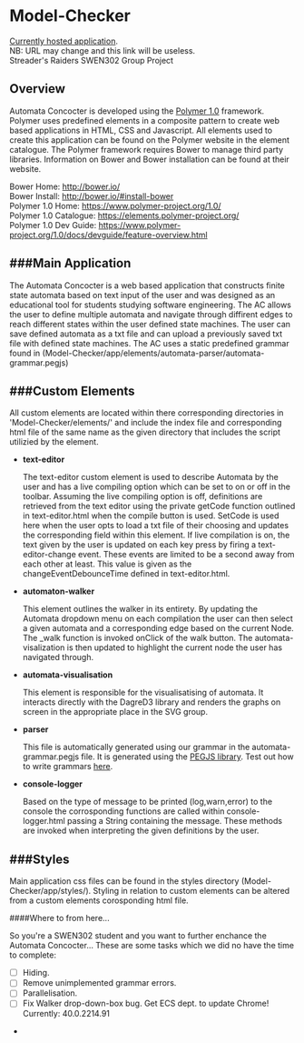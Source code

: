 # Model-Checker
[Currently hosted application](http://modelchecker-swen302.herokuapp.com/).    
NB: URL may change and this link will be useless.   
Streader's Raiders SWEN302 Group Project

## Overview

Automata Concocter is developed using the [Polymer 1.0](https://www.polymer-project.org/1.0/) framework. Polymer uses
predefined elements in a composite pattern to create web based applications in HTML, CSS and Javascript. All elements
used to create this application can be found on the Polymer website in the element catalogue. The Polymer framework
requires Bower to manage third party libraries. Information on Bower and Bower installation can be found at their
website.

Bower Home:		http://bower.io/  
Bower Install:		http://bower.io/#install-bower  
Polymer 1.0 Home:	https://www.polymer-project.org/1.0/  
Polymer 1.0 Catalogue:	https://elements.polymer-project.org/   
Polymer 1.0 Dev Guide:	https://www.polymer-project.org/1.0/docs/devguide/feature-overview.html   

###Main Application
-----------------------
The Automata Concocter is a web based application that constructs finite state automata based on text input of the
user and was designed as an educational tool for students studying software engineering. The AC allows the user to
define multiple automata and navigate through diffirent edges to reach different states within the user defined state
machines. The user can save defined automata as a txt file and can upload a previously saved txt file with defined
state machines. The AC uses a static predefined grammar found in  (Model-Checker/app/elements/automata-parser/automata-grammar.pegjs)

###Custom Elements
-----------------------
All custom elements are located within there corresponding directories in 'Model-Checker/elements/' and include the index
file and corresponding html file of the same name as the given directory that includes the script utilizied by the element. 

  * **text-editor**
  
    The text-editor custom element is used to describe Automata by the user and has a live compiling option which can
be set
    to on or off in the toolbar. Assuming the live compiling option is off, definitions are retrieved from the text editor 
    using the private getCode function outlined in text-editor.html when the compile button is used. SetCode is used here when
    the user opts to load a txt file of their choosing and updates the corresponding field within this element. If live compilation
    is on, the text given by the user is updated on each key press by firing a text-editor-change event. These events are limited
    to be a second away from each other at least. This value is given as the changeEventDebounceTime defined in text-editor.html.

  * **automaton-walker**
   
     This element outlines the walker in its entirety. By updating the Automata dropdown menu on each compilation the user can
    then select a given automata and a corresponding edge based on the current Node. The _walk function is invoked onClick of
    the walk button. The automata-visalization is then updated to highlight the current node the user has navigated through.

  * **automata-visualisation**
   
    This element is responsible for the visualisatising of automata. It interacts directly
    with the DagreD3 library and renders the graphs on screen in the appropriate place in
    the SVG group.  

  * **parser**
  
    This file is automatically generated using our grammar in the automata-grammar.pegjs file. It is generated using the [PEGJS library](http://pegjs.org). Test out how to write grammars [here](http://pegjs.org/online).

  * **console-logger**

    Based on the type of message to be printed (log,warn,error) to the console the corrosponding functions are called within 
    console-logger.html passing a String containing the message. These methods are invoked when interpreting the given
    definitions by the user.

###Styles
-----------------------

Main application css files can be found in the styles directory (Model-Checker/app/styles/). Styling in relation to custom elements can be altered from a custom elements corosponding html file. 

####Where to from here...

So you're a SWEN302 student and you want to further enchance the Automata Concocter... These are some tasks which we did no have the time to complete:   
- [ ] Hiding.
- [ ] Remove unimplemented grammar errors.
- [ ] Parallelisation.
- [ ] Fix Walker drop-down-box bug. Get ECS dept. to update Chrome! Currently: 40.0.2214.91
- 
